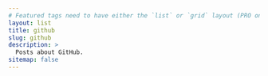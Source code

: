 ```yaml
---
# Featured tags need to have either the `list` or `grid` layout (PRO only).
layout: list
title: github
slug: github
description: >
  Posts about GitHub.
sitemap: false
---
```

